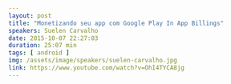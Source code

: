 ```yaml
---
layout: post
title: "Monetizando seu app com Google Play In App Billings"
speakers: Suelen Carvalho
date: 2015-10-07 22:27:03
duration: 25:07 min
tags: [ android ]
img: /assets/image/speakers/suelen-carvalho.jpg
link: https://www.youtube.com/watch?v=OhI4TYCA8jg
---
```


